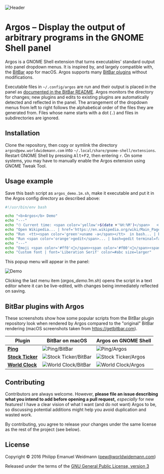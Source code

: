 ![Header](https://cloud.githubusercontent.com/assets/2702526/21295125/68218a42-c574-11e6-98ba-6d8add0efb9e.png)


# Argos – Display the output of arbitrary programs in the GNOME Shell panel

Argos is a GNOME Shell extension that turns executables' standard output into panel dropdown menus. It is inspired by, and largely compatible with, the [BitBar](https://github.com/matryer/bitbar) app for macOS. Argos supports many [BitBar plugins](https://github.com/matryer/bitbar-plugins) without modifications.

Executable files in `~/.config/argos` are run and their output is placed in the panel as [documented in the BitBar README](https://github.com/matryer/bitbar#plugin-api). Argos monitors the directory for changes; new plugins and edits to existing plugins are automatically detected and reflected in the panel. The arrangement of the dropdown menus from left to right follows the alphabetical order of the files they are generated from. Files whose name starts with a dot (`.`) and files in subdirectories are ignored.


## Installation

Clone the repository, then copy or symlink the directory `argos@pew.worldwidemann.com` into `~/.local/share/gnome-shell/extensions`. Restart GNOME Shell by pressing <kbd>Alt+F2</kbd>, then entering `r`. On some systems, you may have to manually enable the Argos extension using GNOME Tweak Tool.


## Usage example

Save this bash script as `argos_demo.1m.sh`, make it executable and put it in the Argos config directory as described above:

```bash
#!/usr/bin/env bash

echo "<b>Argos</b> Demo"
echo "---"
echo "⏱ Current time: <span color='yellow'>$(date +'%H:%M')</span>   <i>(click to refresh)</i> | refresh=true"
echo "Open Wikipedia... | href='https://en.wikipedia.org/wiki/Main_Page'"
echo "Run  <tt><span color='green'>uname -a</span></tt>  in bash... | bash='uname -a'"
echo "Run <span color='orange'>gedit</span>... | bash=gedit terminal=false"
echo "---"
echo "Emoji <span color='#ff0'>🙂</span><span color='#f00'>🦀</span><span color='#3f0'>🍀</span> | size=18"
echo "Custom font | font='Liberation Serif' color=#abc size=larger"
```

This popup menu will appear in the panel:

![Demo](https://cloud.githubusercontent.com/assets/2702526/21295128/82841be8-c574-11e6-8b7b-fd85da671e82.png)

Clicking the last menu item (*argos_demo.1m.sh*) opens the script in a text editor where it can be live-edited, with changes being immediately reflected on saving.


## BitBar plugins with Argos

These screenshots show how some popular scripts from the BitBar plugin repository look when rendered by Argos compared to the "original" BitBar rendering (macOS screenshots taken from https://getbitbar.com).

| Plugin | BitBar on macOS | Argos on GNOME Shell |
| --- | --- | --- |
| [**Ping**](https://getbitbar.com/plugins/Network/ping.10s.sh) | ![Ping/BitBar](https://cloud.githubusercontent.com/assets/2702526/21295134/a3950144-c574-11e6-906c-4d440463c5cf.png) | ![Ping/Argos](https://cloud.githubusercontent.com/assets/2702526/21295133/985a0964-c574-11e6-9e43-f568b40e0904.png) |
| [**Stock Ticker**](https://getbitbar.com/plugins/Finance/gfinance.5m.py) | ![Stock Ticker/BitBar](https://cloud.githubusercontent.com/assets/2702526/21295146/d7786960-c574-11e6-9767-39f914f66fdc.png) | ![Stock Ticker/Argos](https://cloud.githubusercontent.com/assets/2702526/21295138/b57dcbb6-c574-11e6-8389-8fcf6179e7f0.png) |
| [**World Clock**](https://getbitbar.com/plugins/Time/worldclock.1s.sh) | ![World Clock/BitBar](https://cloud.githubusercontent.com/assets/2702526/21295156/f62936b4-c574-11e6-8a18-19f06647f26e.png) | ![World Clock/Argos](https://cloud.githubusercontent.com/assets/2702526/21295153/e8cc4d9e-c574-11e6-9f3f-d5e6d288b60b.png) |


## Contributing

Contributors are always welcome. However, **please file an issue describing what you intend to add before opening a pull request,** *especially* for new features! I have a clear vision of what I want (and do not want) Argos to be, so discussing potential additions might help you avoid duplication and wasted work.

By contributing, you agree to release your changes under the same license as the rest of the project (see below).


## License

Copyright &copy; 2016 Philipp Emanuel Weidmann (<pew@worldwidemann.com>)

Released under the terms of the [GNU General Public License, version 3](https://gnu.org/licenses/gpl.html)
